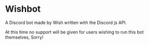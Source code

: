 # Wishbot
A Discord bot made by Wish written with the Discord js API.

At this time no support will be given for users wishing to run this bot themselves, Sorry!
